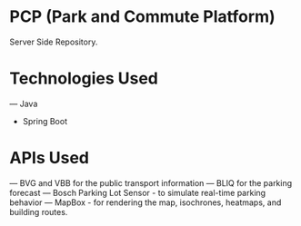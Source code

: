 # PCP (Park and Commute Platform)

Server Side Repository.

# Technologies Used

— Java
- Spring Boot

# APIs Used

— BVG and VBB for the public transport information
— BLIQ for the parking forecast
— Bosch Parking Lot Sensor - to simulate real-time parking behavior
— MapBox - for rendering the map, isochrones, heatmaps, and building routes.
